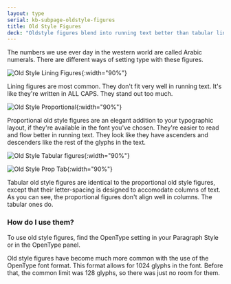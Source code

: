 ```yaml
---
layout: type
serial: kb-subpage-oldstyle-figures
title: Old Style Figures
deck: "Oldstyle figures blend into running text better than tabular lining."
---
```


The numbers we use ever day in the western world are called Arabic numerals. There are different ways of setting type with these figures.

![Old Style Lining Figures]({{site.url}}/svg/kb/oldstyle-lining-figures.svg){:width="90%"}

Lining figures are most common. They don't fit very well in running text. It's like they're written in ALL CAPS. They stand out too much.

![Old Style Proportional]({{site.url}}/svg/kb/oldstyle-proportional.svg){:width="90%"}

Proportional old style figures are an elegant addition to your typographic layout, if they're available in the font you've chosen. They're easier to read and flow better in running text. They look like they have ascenders and descenders like the rest of the glyphs in the text.

![Old Style Tabular figures]({{site.url}}/svg/kb/oldstyle-tabular-figures.svg){:width="90%"}

![Old Style Prop Tab]({{site.url}}/svg/kb/oldstyle-prop-tab.svg){:width="90%"}

Tabular old style figures are identical to the proportional old style figures, except that their letter-spacing is designed to accomodate columns of text. As you can see, the proportional figures don't align well in columns. The tabular ones do.

### How do I use them?

To use old style figures, find the OpenType setting in your Paragraph Style or in the OpenType panel.

Old style figures have become much more common with the use of the OpenType font format. This format allows for 1024 glyphs in the font. Before that, the common limit was 128 glyphs, so there was just no room for them.



